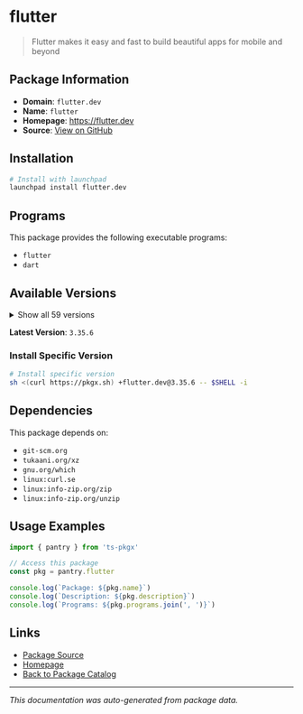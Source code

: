 # flutter

> Flutter makes it easy and fast to build beautiful apps for mobile and beyond

## Package Information

- **Domain**: `flutter.dev`
- **Name**: `flutter`
- **Homepage**: https://flutter.dev
- **Source**: [View on GitHub](https://github.com/pkgxdev/pantry/tree/main/projects/flutter.dev/package.yml)

## Installation

```bash
# Install with launchpad
launchpad install flutter.dev
```

## Programs

This package provides the following executable programs:

- `flutter`
- `dart`

## Available Versions

<details>
<summary>Show all 59 versions</summary>

- `3.35.6`, `3.35.5`, `3.35.4`, `3.35.3`, `3.35.2`
- `3.35.1`, `3.35.0`, `3.32.8`, `3.32.7`, `3.32.6`
- `3.32.5`, `3.32.4`, `3.32.3`, `3.32.2`, `3.32.1`
- `3.32.0`, `3.29.3`, `3.29.2`, `3.29.1`, `3.29.0`
- `3.27.4`, `3.27.3`, `3.27.2`, `3.27.1`, `3.27.0`
- `3.24.5`, `3.24.4`, `3.24.3`, `3.24.2`, `3.24.1`
- `3.24.0`, `3.22.3`, `3.22.2`, `3.22.1`, `3.22.0`
- `3.19.6`, `3.19.5`, `3.19.4`, `3.19.3`, `3.19.2`
- `3.19.1`, `3.19.0`, `3.16.9`, `3.16.8`, `3.16.7`
- `3.16.6`, `3.16.5`, `3.16.4`, `3.16.3`, `3.16.2`
- `3.16.1`, `3.16.0`, `3.13.9`, `3.13.8`, `3.13.7`
- `3.13.6`, `3.13.5`, `3.13.4`, `3.13.3`

</details>

**Latest Version**: `3.35.6`

### Install Specific Version

```bash
# Install specific version
sh <(curl https://pkgx.sh) +flutter.dev@3.35.6 -- $SHELL -i
```

## Dependencies

This package depends on:

- `git-scm.org`
- `tukaani.org/xz`
- `gnu.org/which`
- `linux:curl.se`
- `linux:info-zip.org/zip`
- `linux:info-zip.org/unzip`

## Usage Examples

```typescript
import { pantry } from 'ts-pkgx'

// Access this package
const pkg = pantry.flutter

console.log(`Package: ${pkg.name}`)
console.log(`Description: ${pkg.description}`)
console.log(`Programs: ${pkg.programs.join(', ')}`)
```

## Links

- [Package Source](https://github.com/pkgxdev/pantry/tree/main/projects/flutter.dev/package.yml)
- [Homepage](https://flutter.dev)
- [Back to Package Catalog](../../package-catalog.md)

---

*This documentation was auto-generated from package data.*
